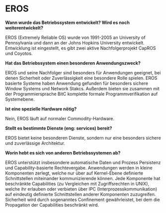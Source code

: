 # EROS

**Wann wurde das Betriebssystem entwickelt? Wird es noch weiterentwickelt?**

EROS (Extremely Reliable OS) wurde von 1991-2005 an University of Pennsylvania und dann an der Johns Hopkins University entwickelt. Entwicklung ist eingestellt, es gibt zwei aktive Nachfolgerprojekt CapROS und Coyotos.


**Hat das Betriebssystem einen besonderen Anwendungszweck?**

EROS und seine Nachfolger sind besonders für Anwendungen geeignet, bei denen Sicherheit oder Zuverlässigkeit eine besondere Rolle spielen. EROS basierte Systeme haben Anwendung gefunden für besonders sichere Window Systems und Network Stakcs. Außerdem bieten sie zusammen mit der Programmiersprache BitC komplette formale Programmverifikation auf Systemebene.


**Ist eine spezielle Hardware nötig?**

Nein, EROS läuft auf normaler Commodity-Hardware.


**Stellt es bestimmte Dienste (eng: services) bereit?**

EROS bietet keine besonderen Dienste, sondern nur eine besonders sichere und zuverlässige Architektur.


**Worin hebt es sich von anderen Betriebssystemen ab?**

EROS unterstützt insbesondere automatische Daten und Prozess Persistenz und Capability-basierte Rechtevergabe. Anwendungen werden in kleine Komponenten zerlegt, welche nur über auf Kernel-Ebene definierte Schnittstellen miteinander kommunizierende können. Jede Komponente hat beschränkte Capabilities (zu Vergleichen mit Zugriffsrechten in UNIX), welche ihr erlauben oder verbieten über IPC (Interprozesskommunikation) auf eindeutig definierte Schnittstellen anderer Komponenten zuzugreifen. Sicherheit wird durch sogenanntes Confinement gewährleistet, bei dem die Propagation der Capabilities beschränkt wird.
